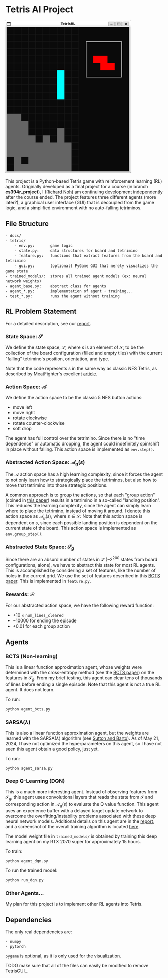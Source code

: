 # Tetris AI Project

<img src="docs/imgs/gui.png" alt="example gui screen" width="400"/>

This project is a Python-based Tetris game with reinforcement learning (RL) agents. Originally developed as a final project for a course (in branch **cs394r_project**), I ([Richard Noh](https://github.com/RichardNooooh/)) am continuing development independently after the course ended. The project features three different agents (more later?), a graphical user interface (GUI) that is decoupled from the game logic, and a simplified environment with no auto-falling tetriminos.

## File Structure
```
- docs/
- tetris/
    - env.py:       game logic
    - state.py:     data structures for board and tetrimino
    - feature.py:   functions that extract features from the board and tetrimino
    - gui.py:       (optional) PyGame GUI that merely visualizes the game state
- trained_models/:  stores all trained agent models (ex: neural network weights)
- agent_base.py:    abstract class for agents
- agent_*.py:       implementation of agent + training...
- test_*.py:        runs the agent without training
```

## RL Problem Statement
For a detailed description, see our [report](docs/TetrisProject.pdf).

### State Space: $\mathcal{S}$
We define the state space, $\mathcal{S}$, where $s$ is an element of $\mathcal{S}$, to be the collection of the board configuration (filled and empty tiles) with the current "falling" tetrimino's position, orientation, and type.

Note that the code represents $s$ in the same way as classic NES Tetris, as described by MeatFighter's excellent [article](https://meatfighter.com/nintendotetrisai/).

### Action Space: $\mathcal{A}$
We define the action space to be the classic 5 NES button actions:
- move left
- move right
- rotate clockwise
- rotate counter-clockwise
- soft drop

The agent has full control over the tetrimino. Since there is no "time dependence" or automatic dropping, the agent could indefinitely spin/shift in place without falling. This action space is implemented as `env.step()`.

### Abstracted Action Space: $\mathcal{A}_g(s)$
The $\mathcal{A}$ action space has a high learning complexity, since it forces the agent to not only learn how to strategically place the tetriminos, but also how to move that tetrimino into those strategic positions.

A common approach is to group the actions, so that each "group action" (coined in [this paper](https://cs231n.stanford.edu/reports/2016/pdfs/121_Report.pdf)) results in a tetrimino in a so-called "landing position". This reduces the learning complexity, since the agent can simply learn where to place the tetrimino, instead of moving it around. I denote this action space as $\mathcal{A}_g(s)$, where $s \in \mathcal{S}$. Note that this action space is dependent on $s$, since each possible landing position is dependent on the current state of the board. This action space is implemented as `env.group_step()`.

### Abstracted State Space: $\mathcal{S}_g$
Since there are an absurd number of states in $\mathcal{S}$ (~$2^{200}$ states from board configurations, alone), we have to abstract this state for most RL agents. This is accomplished by considering a set of features, like the number of holes in the current grid. We use the set of features described in this [BCTS paper](https://inria.hal.science/inria-00418954/document). This is implemented in `feature.py`.

### Rewards: $\mathcal{R}$
For our abstracted action space, we have the following reward function:
- $+10\times\texttt{num\_lines\_cleared}$
- $-10000$ for ending the episode
- $+0.01$ for each group action

## Agents

### BCTS (Non-learning)
This is a linear function approximation agent, whose weights were determined with the cross-entropy method (see the [BCTS paper](https://inria.hal.science/inria-00418954/document)) on the features in $\mathcal{S}_g$. From my brief testing, this agent can clear tens of thousands of lines before ending a single episode. Note that this agent is not a true RL agent. It does not learn.

To run:
```
python agent_bcts.py
```

### SARSA($\lambda$)
This is also a linear function approximation agent, but the weights are learned with the SARSA($\lambda$) algorithm (see [Sutton and Barto](http://incompleteideas.net/sutton/book/RLbook2018.pdf)). As of May 21, 2024, I have not optimized the hyperparameters on this agent, so I have not seen this agent obtain a good policy, just yet.

To run:
```
python agent_sarsa.py
```

### Deep Q-Learning (DQN)
This is a much more interesting agent. Instead of observing features from $\mathcal{S}_g$, this agent uses convolutional layers that reads the state from $\mathcal{S}$ and corresponding action in $\mathcal{A}_g(s)$ to evaluate the Q value function. This agent uses an experience buffer with a delayed target update network to overcome the overfitting/instability problems associated with these deep neural network models. Additional details on this agent are in the [report](docs/TetrisProject.pdf), and a screenshot of the overall training algorithm is located [here](docs/imgs/dqn_algo.png).

The model weight file in `trained_models/` is obtained by training this deep learning agent on my RTX 2070 super for approximately 15 hours.

To train:
```
python agent_dqn.py
```

To run the trained model:
```
python run_dqn.py
```


### Other Agents...
My plan for this project is to implement other RL agents into Tetris.

## Dependencies
The only real dependencies are:
```
- numpy
- pytorch
```

`pygame` is optional, as it is only used for the visualization.

TODO make sure that all of the files can easily be modified to remove TetrisGUI...
